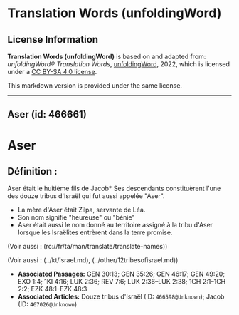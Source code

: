 # Translation Words (unfoldingWord)

## License Information

**Translation Words (unfoldingWord)** is based on and adapted from: _unfoldingWord® Translation Words_, [unfoldingWord](https://unfoldingword.org/utw), 2022, which is licensed under a [CC BY-SA 4.0 license](https://creativecommons.org/licenses/by-sa/4.0/legalcode.en).

This markdown version is provided under the same license.



--------------------------------

## Aser (id: 466661)

Aser
====

Définition :
------------

Aser était le huitième fils de Jacob\* Ses descendants constituèrent l'une des douze tribus d'Israël qui fut aussi appelée "Aser".

* La mère d'Aser était Zilpa, servante de Léa.
* Son nom signifie "heureuse" ou "bénie"
* Aser était aussi le nom donné au territoire assigné à la tribu d'Aser lorsque les Israëlites entrèrent dans la terre promise.

(Voir aussi : (rc://fr/ta/man/translate/translate\-names))

(Voir aussi : (../kt/israel.md), (../other/12tribesofisrael.md))

* **Associated Passages:** GEN 30:13; GEN 35:26; GEN 46:17; GEN 49:20; EXO 1:4; 1KI 4:16; LUK 2:36; REV 7:6; LUK 2:36–LUK 2:38; 1CH 2:1–1CH 2:2; EZK 48:1–EZK 48:3
* **Associated Articles:** Douze tribus d'Israël (ID: `466598@Unknown`); Jacob (ID: `467026@Unknown`)

